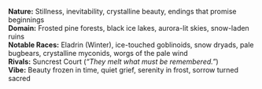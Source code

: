 **Nature:** Stillness, inevitability, crystalline beauty, endings that promise beginnings  
**Domain:** Frosted pine forests, black ice lakes, aurora-lit skies, snow-laden ruins  
**Notable Races:** Eladrin (Winter), ice-touched goblinoids, snow dryads, pale bugbears, crystalline myconids, worgs of the pale wind  
**Rivals:** Suncrest Court (_“They melt what must be remembered.”_)  
**Vibe:** Beauty frozen in time, quiet grief, serenity in frost, sorrow turned sacred